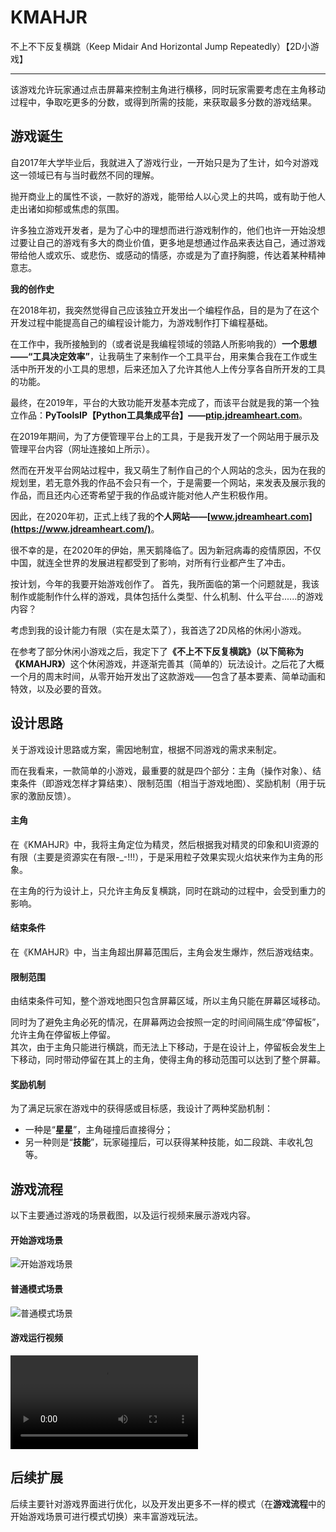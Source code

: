 # KMAHJR
不上不下反复横跳（Keep Midair And Horizontal Jump Repeatedly）【2D小游戏】

----
该游戏允许玩家通过点击屏幕来控制主角进行横移，同时玩家需要考虑在主角移动过程中，争取吃更多的分数，或得到所需的技能，来获取最多分数的游戏结果。

## 游戏诞生
自2017年大学毕业后，我就进入了游戏行业，一开始只是为了生计，如今对游戏这一领域已有与当时截然不同的理解。  

抛开商业上的属性不谈，一款好的游戏，能带给人以心灵上的共鸣，或有助于他人走出诸如抑郁或焦虑的氛围。  

许多独立游戏开发者，是为了心中的理想而进行游戏制作的，他们也许一开始没想过要让自己的游戏有多大的商业价值，更多地是想通过作品来表达自己，通过游戏带给他人或欢乐、或悲伤、或感动的情感，亦或是为了直抒胸臆，传达着某种精神意志。  

**我的创作史**

在2018年初，我突然觉得自己应该独立开发出一个编程作品，目的是为了在这个开发过程中能提高自己的编程设计能力，为游戏制作打下编程基础。  

在工作中，我所接触到的（或者说是我编程领域的领路人所影响我的）<strong>一个思想——“工具决定效率”</strong>，让我萌生了来制作一个工具平台，用来集合我在工作或生活中所开发的小工具的思想，后来还加入了允许其他人上传分享各自所开发的工具的功能。  

最终，在2019年，平台的大致功能开发基本完成了，而该平台就是我的第一个独立作品：<strong>PyToolsIP【Python工具集成平台】——[ptip.jdreamheart.com](https://ptip.jdreamheart.com/)</strong>。  

在2019年期间，为了方便管理平台上的工具，于是我开发了一个网站用于展示及管理平台内容（网址连接如上所示）。  

然而在开发平台网站过程中，我又萌生了制作自己的个人网站的念头，因为在我的规划里，若无意外我的作品不会只有一个，于是需要一个网站，来发表及展示我的作品，而且还内心还寄希望于我的作品或许能对他人产生积极作用。  

因此，在2020年初，正式上线了我的<strong>个人网站——[www.jdreamheart.com](https://www.jdreamheart.com/)</strong>。  

很不幸的是，在2020年的伊始，黑天鹅降临了。因为新冠病毒的疫情原因，不仅中国，就连全世界的发展进程都受到了影响，对所有行业都产生了冲击。  

按计划，今年的我要开始游戏创作了。
首先，我所面临的第一个问题就是，我该制作或能制作什么样的游戏，具体包括什么类型、什么机制、什么平台......的游戏内容？  

考虑到我的设计能力有限（实在是太菜了），我首选了2D风格的休闲小游戏。  

在参考了部分休闲小游戏之后，我定下了<strong>《不上不下反复横跳》（以下简称为《KMAHJR》）</strong>这个休闲游戏，并逐渐完善其（简单的）玩法设计。之后花了大概一个月的周末时间，从零开始开发出了这款游戏——包含了基本要素、简单动画和特效，以及必要的音效。  


## 设计思路
关于游戏设计思路或方案，需因地制宜，根据不同游戏的需求来制定。  

而在我看来，一款简单的小游戏，最重要的就是四个部分：主角（操作对象）、结束条件（即游戏怎样才算结束）、限制范围（相当于游戏地图）、奖励机制（用于玩家的激励反馈）。  

#### 主角
在《KMAHJR》中，我将主角定位为精灵，然后根据我对精灵的印象和UI资源的有限（主要是资源实在有限-_-!!!），于是采用粒子效果实现火焰状来作为主角的形象。  

在主角的行为设计上，只允许主角反复横跳，同时在跳动的过程中，会受到重力的影响。  

#### 结束条件
在《KMAHJR》中，当主角超出屏幕范围后，主角会发生爆炸，然后游戏结束。

#### 限制范围
由结束条件可知，整个游戏地图只包含屏幕区域，所以主角只能在屏幕区域移动。  

同时为了避免主角必死的情况，在屏幕两边会按照一定的时间间隔生成“停留板”，允许主角在停留板上停留。  
其次，由于主角只能进行横跳，而无法上下移动，于是在设计上，停留板会发生上下移动，同时带动停留在其上的主角，使得主角的移动范围可以达到了整个屏幕。  

#### 奖励机制
为了满足玩家在游戏中的获得感或目标感，我设计了两种奖励机制：  
  * 一种是“**星星**”，主角碰撞后直接得分；
  * 另一种则是“**技能**”，玩家碰撞后，可以获得某种技能，如二段跳、丰收礼包等。

## 游戏流程
以下主要通过游戏的场景截图，以及运行视频来展示游戏内容。

#### 开始游戏场景
![开始游戏场景](./MD/StartScene.jpg)

#### 普通模式场景
![普通模式场景](./MD/NormalScene.jpg)

#### 游戏运行视频
<video controls>
    <source src="https://jdreamheart.com/tech/videos/KMAHJR-GameStage.mp4" type="video/mp4">
</video>

## 后续扩展
后续主要针对游戏界面进行优化，以及开发出更多不一样的模式（在**游戏流程**中的开始游戏场景可进行模式切换）来丰富游戏玩法。  

